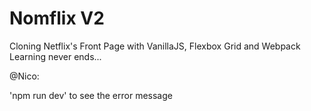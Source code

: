 # Nomflix V2

Cloning Netflix's Front Page with VanillaJS, Flexbox Grid and Webpack<br />
Learning never ends...

@Nico:

'npm run dev' to see the error message
